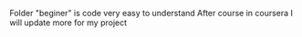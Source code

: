Folder "beginer" is code very easy to understand
After course in coursera I will update more for my project
